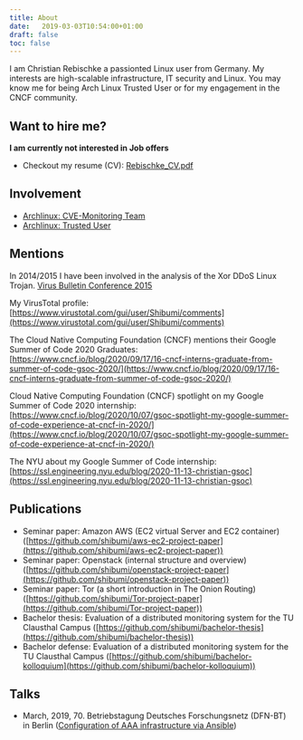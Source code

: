 ```yaml
---
title: About
date:   2019-03-03T10:54:00+01:00
draft: false
toc: false
---
```


I am Christian Rebischke a passionted Linux user from Germany.
My interests are high-scalable infrastructure, IT security and Linux.
You may know me for being Arch Linux Trusted User or for my engagement
in the CNCF community.

## Want to hire me?

**I am currently not interested in Job offers**

* Checkout my resume (CV): [Rebischke_CV.pdf](/storage/Rebischke_CV.pdf)

## Involvement

* [Archlinux: CVE-Monitoring Team](https://www.archlinux.org/people/support-staff/)
* [Archlinux: Trusted User](https://www.archlinux.org/people/trusted-users/)

## Mentions

In 2014/2015 I have been involved in the analysis of the Xor DDoS Linux Trojan.
[Virus Bulletin Conference 2015](/storage/KalnaiHorejsi-VB2015.pdf)

My VirusTotal profile:
[https://www.virustotal.com/gui/user/Shibumi/comments](https://www.virustotal.com/gui/user/Shibumi/comments)

The Cloud Native Computing Foundation (CNCF) mentions their Google Summer of Code 2020 Graduates:
[https://www.cncf.io/blog/2020/09/17/16-cncf-interns-graduate-from-summer-of-code-gsoc-2020/](https://www.cncf.io/blog/2020/09/17/16-cncf-interns-graduate-from-summer-of-code-gsoc-2020/)

Cloud Native Computing Foundation (CNCF) spotlight on my Google Summer of Code 2020 internship:
[https://www.cncf.io/blog/2020/10/07/gsoc-spotlight-my-google-summer-of-code-experience-at-cncf-in-2020/](https://www.cncf.io/blog/2020/10/07/gsoc-spotlight-my-google-summer-of-code-experience-at-cncf-in-2020/)

The NYU about my Google Summer of Code internship:
[https://ssl.engineering.nyu.edu/blog/2020-11-13-christian-gsoc](https://ssl.engineering.nyu.edu/blog/2020-11-13-christian-gsoc)


## Publications

* Seminar paper: Amazon AWS (EC2 virtual Server and EC2 container) ([https://github.com/shibumi/aws-ec2-project-paper](https://github.com/shibumi/aws-ec2-project-paper))
* Seminar paper: Openstack (internal structure and overview) ([https://github.com/shibumi/openstack-project-paper](https://github.com/shibumi/openstack-project-paper))
* Seminar paper: Tor (a short introduction in The Onion Routing) ([https://github.com/shibumi/Tor-project-paper](https://github.com/shibumi/Tor-project-paper))
* Bachelor thesis: Evaluation of a distributed monitoring system for the TU Clausthal Campus ([https://github.com/shibumi/bachelor-thesis](https://github.com/shibumi/bachelor-thesis))
* Bachelor defense: Evaluation of a distributed monitoring system for the TU Clausthal Campus ([https://github.com/shibumi/bachelor-kolloquium](https://github.com/shibumi/bachelor-kolloquium))


## Talks

* March, 2019, 70. Betriebstagung Deutsches Forschungsnetz (DFN-BT) in Berlin ([Configuration of AAA infrastructure via Ansible](/storage/freeradius_ansible.pdf))
